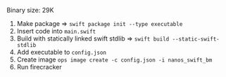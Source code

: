 Binary size: 29K

1. Make package => `swift package init --type executable`
2. Insert code into `main.swift`
3. Build with statically linked swift stdlib => `swift build --static-swift-stdlib`
4. Add executable to `config.json`
5. Create image `ops image create -c config.json -i nanos_swift_bm`
6. Run firecracker
